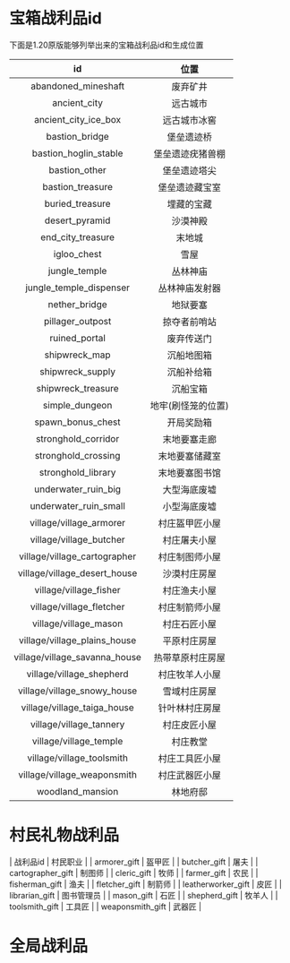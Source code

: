 # 宝箱战利品id
下面是1.20原版能够列举出来的宝箱战利品id和生成位置

|                id                |        位置      |
| :------------------------------: | :--------------: |          
|        abandoned_mineshaft       |     废弃矿井     |
|            ancient_city          |     远古城市     |
|        ancient_city_ice_box      |   远古城市冰窖   |
|          bastion_bridge          |    堡垒遗迹桥    |
|      bastion_hoglin_stable       | 堡垒遗迹疣猪兽棚  |
|           bastion_other          |    堡垒遗迹塔尖   |
|          bastion_treasure        |  堡垒遗迹藏宝室   |
|          buried_treasure         |     埋藏的宝藏    |
|          desert_pyramid          |     沙漠神殿      |
|         end_city_treasure        |       末地城      |
|            igloo_chest           |       雪屋        | 
|           jungle_temple          |      丛林神庙     |
|      jungle_temple_dispenser     |     丛林神庙发射器 |
|          nether_bridge           |      地狱要塞      |
|         pillager_outpost         |     掠夺者前哨站   |
|           ruined_portal          |      废弃传送门    |
|           shipwreck_map          |      沉船地图箱    |
|          shipwreck_supply        |      沉船补给箱    |
|         shipwreck_treasure       |       沉船宝箱     |
|           simple_dungeon         |  地牢(刷怪笼的位置) |
|         spawn_bonus_chest        |     开局奖励箱     |
|        stronghold_corridor       |     末地要塞走廊   |
|        stronghold_crossing       |    末地要塞储藏室  |
|        stronghold_library        |    末地要塞图书馆  |
|       underwater_ruin_big        |    大型海底废墟    |
|     underwater_ruin_small        |    小型海底废墟    |
|    village/village_armorer       |     村庄盔甲匠小屋 |
|    village/village_butcher       |    村庄屠夫小屋    |
|    village/village_cartographer  |    村庄制图师小屋  |
|    village/village_desert_house  |     沙漠村庄房屋   |
|      village/village_fisher      |    村庄渔夫小屋    |
|      village/village_fletcher    |     村庄制箭师小屋 |
|    village/village_mason         |    村庄石匠小屋    |
|    village/village_plains_house  |     平原村庄房屋   |
|    village/village_savanna_house |   热带草原村庄房屋  |
|    village/village_shepherd      |    村庄牧羊人小屋   |
|    village/village_snowy_house   |      雪域村庄房屋   |
|    village/village_taiga_house   |     针叶林村庄房屋  |
|    village/village_tannery       |     村庄皮匠小屋    |
|    village/village_temple        |       村庄教堂      |
|    village/village_toolsmith     |     村庄工具匠小屋   |
|    village/village_weaponsmith   |     村庄武器匠小屋   |
|        woodland_mansion          |        林地府邸     |

# 村民礼物战利品
|   战利品id  |  村民职业  |
| armorer_gift |  盔甲匠  |
| butcher_gift |   屠夫  |
|  cartographer_gift | 制图师 |
|  cleric_gift |  牧师  |
|  farmer_gift |  农民  |
| fisherman_gift | 渔夫 |
|  fletcher_gift | 制箭师 |
| leatherworker_gift | 皮匠 |
|  librarian_gift | 图书管理员 |
|  mason_gift | 石匠 |
|   shepherd_gift |  牧羊人 |
|  toolsmith_gift | 工具匠 |
| weaponsmith_gift | 武器匠 |

# 全局战利品
